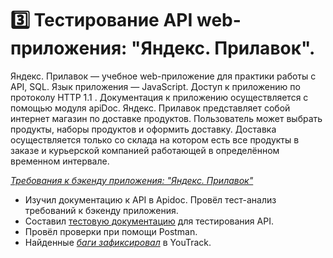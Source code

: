 # 3️⃣ Тестирование API web-приложения: "Яндекс. Прилавок".
Яндекс. Прилавок — учебное web-приложение для практики работы с API, SQL. Язык приложения — JavaScript. Доступ к приложению по протоколу HTTP 1.1 . Документация к приложению осуществляется с помощью модуля apiDoc.
Яндекс. Прилавок представляет собой интернет магазин по доставке продуктов. Пользователь может выбрать продукты, наборы продуктов и оформить доставку. Доставка осуществляется только со склада на котором есть все продукты в заказе и курьерской компанией работающей в определённом временном интервале.

<a href="https://drive.google.com/file/d/146ZOTj6d2oI3ogKAJ40VcjYvEu70p5BG/view?usp=drive_link">_Требования к бэкенду приложения: "Яндекс. Прилавок"_</a>

* Изучил документацию к API в Apidoc. Провёл тест-анализ требований к бэкенду приложения.
* Составил <a href="https://docs.google.com/spreadsheets/d/1gdsfbbEJ9H7GI5vaLHvEFvc3Vosrg8ID/edit?usp=drive_link&ouid=106897186254420061142&rtpof=true&sd=true">тестовую документацию</a> для тестирования API.
* Провёл проверки при помощи Postman.
* Найденные <a href="https://nesterenkopv.youtrack.cloud/issues?q=tag:%20%7B%D0%AF%D0%BD%D0%B4%D0%B5%D0%BA%D1%81%20%D0%9F%D1%80%D0%B8%D0%BB%D0%B0%D0%B2%D0%BE%D0%BA%7D">_баги зафиксировал_</a> в YouTrack.
